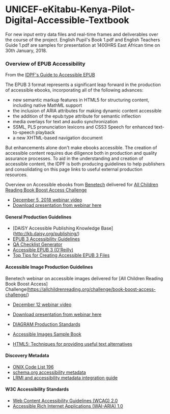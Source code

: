 # UNICEF-eKitabu-Kenya-Pilot-Digital-Accessible-Textbook
For new input entry data files and real-time frames and deliverables over the course of the project.
English Pupil's Book 1.pdf and English Teachers Guide 1.pdf are samples for presentation at 1400HRS East African time on 30th January, 2018.



### Overview of EPUB Accessibility
From the [IDPF's Guide to Accessible EPUB](http://idpf.org/a11y)

The EPUB 3 format represents a significant leap forward in the production of accessible ebooks, incorporating all of the following advances:

+ new semantic markup features in HTML5 for structuring content, including native MathML support
+ the inclusion of ARIA attributes for making dynamic content accessible
+ the addition of the epub:type attribute for semantic inflection
+ media overlays for text and audio synchronization
+ SSML, PLS pronunciation lexicons and CSS3 Speech for enhanced text-to-speech playback
+ a new XHTML-based navigation document

But enhancements alone don't make ebooks accessible. The creation of accessible content requires due diligence both in production and quality assurance processes. To aid in the understanding and creation of accessible content, the IDPF is both producing guidelines to help publishers and consolidating on this page links to useful external production resources.

Overview on Accessible ebooks from [Benetech](www.benetech.org) delivered for [All Children Reading Book Boost Access Challenge](https://allchildrenreading.org/challenge/book-boost-access-challenge/)
+ [December 5, 2018 webinar video](https://www.youtube.com/watch?v=D47t8UDOXXw&t=24s)
+ [Download presentation from webinar here](http://allchildrenreading.org/wordpress/wp-content/uploads/2017/12/Guidelines-For-Accessible-eBooks-EPUB-Accessibility-1.pptx)

#### General Production Guidelines
+ [DAISY Accessible Publishing Knowledge Base] (http://kb.daisy.org/publishing/)
+ [EPUB 3 Accessibility Guidelines](https://idpf.github.io/a11y-guidelines/)
+ [QA Checklist Generator](http://www.idpf.org/accessibility/guidelines/content/qa/checklist-generator.php)
+ [Accessible EPUB 3 (O'Reilly)](http://shop.oreilly.com/product/0636920025283.do)
+ [Top Tips for Creating Accessible EPUB 3 Files](http://diagramcenter.org/54-9-tips-for-creating-accessible-epub-3-files.html)

#### Accessible Image Production Guidelines
Benetech webinar on accessible images delivered for [All Children Reading Book Boost Access] Challenge(https://allchildrenreading.org/challenge/book-boost-access-challenge/)
+ [December 12 webinar video](https://www.youtube.com/watch?v=fbVN5KhliUY)
+ [Download presentation from webinar here](http://allchildrenreading.org/wordpress/wp-content/uploads/2017/12/Creating-Accessible-Images-Presentation_Benetech.pptx)

+ [DIAGRAM Production Standards](http://diagramcenter.org/standards-and-practices.html)
+ [Accessible Images Sample Book](http://diagramcenter.org/standards-and-practices/accessible-image-sample-book.html)
+ [HTML5: Techniques for providing useful text alternatives](https://www.w3.org/TR/html-alt-techniques/)

#### Discovery Metadata
+ [ONIX Code List 196](http://www.editeur.org/files/ONIX%20for%20books%20-%20code%20lists/ONIX_BookProduct_Codelists_Issue_40.html)
+ [schema.org accessibility metadata](https://www.w3.org/wiki/WebSchemas/Accessibility)
+ [LRMI and accessibility metadata integration guide](https://docs.google.com/document/d/1FZuNj-_8Uz_m41oVuPuLRqfz-6MMuL8baxzwLkb0_eg/edit)

#### W3C Accessibility Standards
+ [Web Content Accessibility Guidelines (WCAG) 2.0](https://www.w3.org/TR/WCAG20/)
+ [Accessible Rich Internet Applications (WAI-ARIA) 1.0](https://www.w3.org/TR/wai-aria/)
